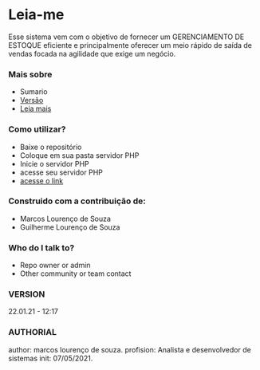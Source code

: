 # Leia-me #
Esse sistema vem com o objetivo de fornecer um GERENCIAMENTO DE ESTOQUE eficiente e principalmente oferecer um meio rápido de saída de vendas focada na agilidade que exige um negócio.

### Mais sobre ###
* Sumario
* [Versão](AUTHORIAL)
* [Leia mais](https://bitbucket.org/tutorials/markdowndemo)

### Como utilizar? ###
* Baixe o repositório
* Coloque em sua pasta servidor PHP
* Inicie o servidor PHP
* acesse seu servidor PHP
* [acesse o link](localhost)

### Construido com a contribuição de: ###
* Marcos Lourenço de Souza
* Guilherme Lourenço de Souza

### Who do I talk to? ###
* Repo owner or admin
* Other community or team contact


### VERSION
22.01.21 - 12:17

### AUTHORIAL
author: marcos lourenço de souza.
profision: Analista e desenvolvedor de sistemas
init: 07/05/2021.